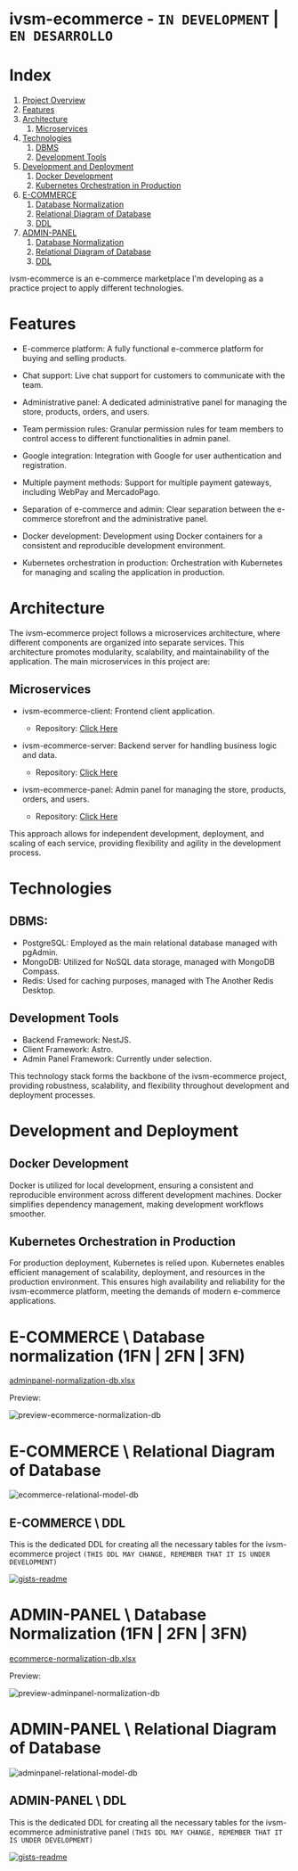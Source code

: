 # ivsm-ecommerce - `IN DEVELOPMENT` | `EN DESARROLLO`

# Index

1. [Project Overview](#ivsm-ecommerce---in-development--en-desarrollo)
2. [Features](#features)
3. [Architecture](#architecture)
    1. [Microservices](#microservices)
4. [Technologies](#technologies)
    1. [DBMS](#dbms)
    2. [Development Tools](#development-tools)
5. [Development and Deployment](#development-and-deployment)
    1. [Docker Development](#docker-development)
    2. [Kubernetes Orchestration in Production](#kubernetes-orchestration-in-production)
6. [E-COMMERCE](#e-commerce--database-normalization-1fn--2fn--3fn)
    1. [Database Normalization](#e-commerce--database-normalization-1fn--2fn--3fn)
    2. [Relational Diagram of Database](#e-commerce--relational-diagram-of-database)
    3. [DDL](#e-commerce--ddl)
7. [ADMIN-PANEL](#admin-panel--database-normalization-1fn--2fn--3fn)
    1. [Database Normalization](#admin-panel--database-normalization-1fn--2fn--3fn)
    2. [Relational Diagram of Database](#admin-panel--relational-diagram-of-database)
    3. [DDL](#admin-panel--ddl)


ivsm-ecommerce is an e-commerce marketplace I'm developing as a practice project to apply different technologies.

# Features

+ E-commerce platform: A fully functional e-commerce platform for buying and selling products.

+ Chat support: Live chat support for customers to communicate with the team.

+ Administrative panel: A dedicated administrative panel for managing the store, products, orders, and users.

+ Team permission rules: Granular permission rules for team members to control access to different functionalities in admin panel.

+ Google integration: Integration with Google for user authentication and registration.

+ Multiple payment methods: Support for multiple payment gateways, including WebPay and MercadoPago.

+ Separation of e-commerce and admin: Clear separation between the e-commerce storefront and the administrative panel.

+ Docker development: Development using Docker containers for a consistent and reproducible development environment.

+ Kubernetes orchestration in production: Orchestration with Kubernetes for managing and scaling the application in production.

# Architecture

The ivsm-ecommerce project follows a microservices architecture, where different components are organized into separate services. This architecture promotes modularity, scalability, and maintainability of the application. The main microservices in this project are:

## Microservices

+ ivsm-ecommerce-client: Frontend client application.
  
  + Repository: [Click Here](https://github.com/ivansanmartin/ivsm-ecommerce-client)

+ ivsm-ecommerce-server: Backend server for handling business logic and data.
  
  + Repository: [Click Here](https://github.com/ivansanmartin/ivsm-ecommerce-server)
    
+ ivsm-ecommerce-panel: Admin panel for managing the store, products, orders, and users.
  
  + Repository: [Click Here](https://github.com/ivansanmartin/ivsm-ecommerce-panel)

This approach allows for independent development, deployment, and scaling of each service, providing flexibility and agility in the development process.

# Technologies

## DBMS:

+ PostgreSQL: Employed as the main relational database managed with pgAdmin.
+ MongoDB: Utilized for NoSQL data storage, managed with MongoDB Compass.
+ Redis: Used for caching purposes, managed with The Another Redis Desktop.
  
## Development Tools

+ Backend Framework: NestJS.
+ Client Framework: Astro.
+ Admin Panel Framework: Currently under selection.
  
This technology stack forms the backbone of the ivsm-ecommerce project, providing robustness, scalability, and flexibility throughout development and deployment processes.

# Development and Deployment

## Docker Development

Docker is utilized for local development, ensuring a consistent and reproducible environment across different development machines. Docker simplifies dependency management, making development workflows smoother.

## Kubernetes Orchestration in Production

For production deployment, Kubernetes is relied upon. Kubernetes enables efficient management of scalability, deployment, and resources in the production environment. This ensures high availability and reliability for the ivsm-ecommerce platform, meeting the demands of modern e-commerce applications.
  
# E-COMMERCE \ Database normalization (1FN | 2FN | 3FN)

[adminpanel-normalization-db.xlsx](https://github.com/ivansanmartin/ivsm-ecommerce/files/14547849/adminpanel-normalization-db.xlsx)


Preview:

![preview-ecommerce-normalization-db](https://github.com/ivansanmartin/ivsm-ecommerce/assets/54847509/720a4647-da3c-4105-8c38-7e613f5b6af0)


# E-COMMERCE \ Relational Diagram of Database

![ecommerce-relational-model-db](https://github.com/ivansanmartin/ivsm-ecommerce/assets/54847509/7326ae77-cd5d-4dad-9514-fa859edbb13c)

## E-COMMERCE \ DDL 

This is the dedicated DDL for creating all the necessary tables for the ivsm-ecommerce project `(THIS DDL MAY CHANGE, REMEMBER THAT IT IS UNDER DEVELOPMENT)`

[![gists-readme](https://gists-readme.yizack.com/api/pin?user=&id=775cc2beea79aa07809f388422bbf6b7&owner=true&theme=dark)](https://gist.github.com/ivansanmartin/775cc2beea79aa07809f388422bbf6b7)


# ADMIN-PANEL \ Database Normalization (1FN | 2FN | 3FN)

[ecommerce-normalization-db.xlsx](https://github.com/ivansanmartin/ivsm-ecommerce/files/14547850/ecommerce-normalization-db.xlsx)


Preview:

![preview-adminpanel-normalization-db](https://github.com/ivansanmartin/ivsm-ecommerce/assets/54847509/90e871cb-4ee7-400b-80db-680dc6dab0b6)


# ADMIN-PANEL \ Relational Diagram of Database

![adminpanel-relational-model-db](https://github.com/ivansanmartin/ivsm-ecommerce/assets/54847509/03badec4-64ee-4b1f-9519-3d40d0a38559)

## ADMIN-PANEL \ DDL

This is the dedicated DDL for creating all the necessary tables for the ivsm-ecommerce administrative panel `(THIS DDL MAY CHANGE, REMEMBER THAT IT IS UNDER DEVELOPMENT)`

[![gists-readme](https://gists-readme.yizack.com/api/pin?user=&id=9da40b46b7160c8383db756842d4114a&owner=true&theme=dark)](https://gist.github.com/ivansanmartin/9da40b46b7160c8383db756842d4114a)








